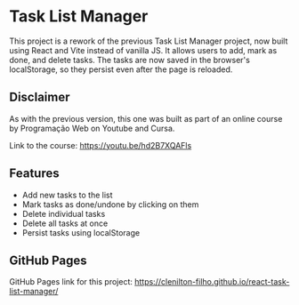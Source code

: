 # Task List Manager

This project is a rework of the previous Task List Manager project, now built using React and Vite instead of vanilla JS. It allows users to add, mark as done, and delete tasks. The tasks are now saved in the browser's localStorage, so they persist even after the page is reloaded. 

## Disclaimer

As with the previous version, this one was built as part of an online course by Programação Web on Youtube and Cursa.

Link to the course: https://youtu.be/hd2B7XQAFls

## Features

- Add new tasks to the list
- Mark tasks as done/undone by clicking on them
- Delete individual tasks
- Delete all tasks at once
- Persist tasks using localStorage

## GitHub Pages

GitHub Pages link for this project:
https://clenilton-filho.github.io/react-task-list-manager/
